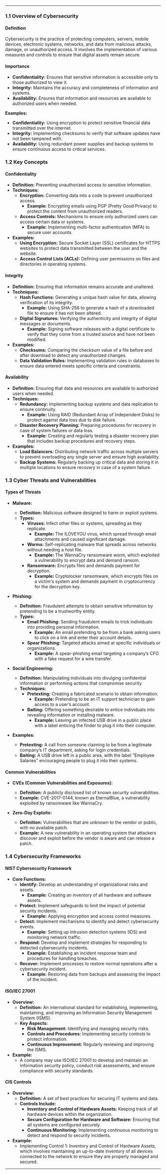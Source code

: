 
---

### **1.1 Overview of Cybersecurity**

#### **Definition**
Cybersecurity is the practice of protecting computers, servers, mobile devices, electronic systems, networks, and data from malicious attacks, damage, or unauthorized access. It involves the implementation of various measures and controls to ensure that digital assets remain secure.

#### **Importance**
- **Confidentiality:** Ensures that sensitive information is accessible only to those authorized to view it.
- **Integrity:** Maintains the accuracy and completeness of information and systems.
- **Availability:** Ensures that information and resources are available to authorized users when needed.

**Examples:**
- **Confidentiality:** Using encryption to protect sensitive financial data transmitted over the internet.
- **Integrity:** Implementing checksums to verify that software updates have not been tampered with.
- **Availability:** Using redundant power supplies and backup systems to ensure continuous access to critical services.

### **1.2 Key Concepts**

#### **Confidentiality**
- **Definition:** Preventing unauthorized access to sensitive information.
- **Techniques:**
  - **Encryption:** Converting data into a code to prevent unauthorized access.
    - **Example:** Encrypting emails using PGP (Pretty Good Privacy) to protect the content from unauthorized readers.
  - **Access Controls:** Mechanisms to ensure only authorized users can access certain data or systems.
    - **Example:** Implementing multi-factor authentication (MFA) to secure user accounts.
- **Examples:**
  - **Using Encryption:** Secure Socket Layer (SSL) certificates for HTTPS websites to protect data transmitted between the user and the website.
  - **Access Control Lists (ACLs):** Defining user permissions on files and directories in operating systems.

#### **Integrity**
- **Definition:** Ensuring that information remains accurate and unaltered.
- **Techniques:**
  - **Hash Functions:** Generating a unique hash value for data, allowing verification of its integrity.
    - **Example:** Using SHA-256 to generate a hash of a downloaded file to ensure it has not been altered.
  - **Digital Signatures:** Verifying the authenticity and integrity of digital messages or documents.
    - **Example:** Signing software releases with a digital certificate to verify that they come from a trusted source and have not been modified.
- **Examples:**
  - **Checksums:** Comparing the checksum value of a file before and after download to detect any unauthorized changes.
  - **Data Validation Rules:** Implementing validation rules in databases to ensure data entered meets specific criteria and constraints.

#### **Availability**
- **Definition:** Ensuring that data and resources are available to authorized users when needed.
- **Techniques:**
  - **Redundancy:** Implementing backup systems and data replication to ensure continuity.
    - **Example:** Using RAID (Redundant Array of Independent Disks) to protect against data loss due to disk failure.
  - **Disaster Recovery Planning:** Preparing procedures for recovery in case of system failures or data loss.
    - **Example:** Creating and regularly testing a disaster recovery plan that includes backup procedures and recovery steps.
- **Examples:**
  - **Load Balancers:** Distributing network traffic across multiple servers to prevent overloading any single server and ensure high availability.
  - **Backup Systems:** Regularly backing up critical data and storing it in multiple locations to ensure recovery in case of a system failure.

### **1.3 Cyber Threats and Vulnerabilities**

#### **Types of Threats**

- **Malware:**
  - **Definition:** Malicious software designed to harm or exploit systems.
  - **Types:**
    - **Viruses:** Infect other files or systems, spreading as they replicate.
      - **Example:** The ILOVEYOU virus, which spread through email attachments and caused significant damage.
    - **Worms:** Self-replicating malware that spreads across networks without needing a host file.
      - **Example:** The WannaCry ransomware worm, which exploited a vulnerability to encrypt data and demand ransom.
    - **Ransomware:** Encrypts files and demands payment for decryption.
      - **Example:** Cryptolocker ransomware, which encrypts files on a victim's system and demands payment in cryptocurrency for the decryption key.
  
- **Phishing:**
  - **Definition:** Fraudulent attempts to obtain sensitive information by pretending to be a trustworthy entity.
  - **Types:**
    - **Email Phishing:** Sending fraudulent emails to trick individuals into providing personal information.
      - **Example:** An email pretending to be from a bank asking users to click on a link and enter their account details.
    - **Spear Phishing:** Targeted attacks aimed at specific individuals or organizations.
      - **Example:** A spear-phishing email targeting a company’s CFO with a fake request for a wire transfer.

- **Social Engineering:**
  - **Definition:** Manipulating individuals into divulging confidential information or performing actions that compromise security.
  - **Techniques:**
    - **Pretexting:** Creating a fabricated scenario to obtain information.
      - **Example:** Pretending to be an IT support technician to gain access to a user’s account.
    - **Baiting:** Offering something desirable to entice individuals into revealing information or installing malware.
      - **Example:** Leaving an infected USB drive in a public place with a label enticing the finder to plug it into their computer.
- **Examples:**
  - **Pretexting:** A call from someone claiming to be from a legitimate company’s IT department, asking for login credentials.
  - **Baiting:** A USB drive left in a public area, with the label “Employee Salaries” encouraging people to plug it into their systems.

#### **Common Vulnerabilities**

- **CVEs (Common Vulnerabilities and Exposures):**
  - **Definition:** A publicly disclosed list of known security vulnerabilities.
  - **Example:** CVE-2017-0144, known as EternalBlue, a vulnerability exploited by ransomware like WannaCry.
  
- **Zero-Day Exploits:**
  - **Definition:** Vulnerabilities that are unknown to the vendor or public, with no available patch.
  - **Example:** A new vulnerability in an operating system that attackers discover and exploit before the vendor is aware and can release a patch.

### **1.4 Cybersecurity Frameworks**

#### **NIST Cybersecurity Framework**
- **Core Functions:**
  - **Identify:** Develop an understanding of organizational risks and assets.
    - **Example:** Creating an inventory of all hardware and software assets.
  - **Protect:** Implement safeguards to limit the impact of potential security incidents.
    - **Example:** Applying encryption and access control measures.
  - **Detect:** Implement mechanisms to identify and detect cybersecurity events.
    - **Example:** Setting up intrusion detection systems (IDS) and monitoring network traffic.
  - **Respond:** Develop and implement strategies for responding to detected cybersecurity incidents.
    - **Example:** Establishing an incident response team and procedures for handling breaches.
  - **Recover:** Implement processes to restore normal operations after a cybersecurity incident.
    - **Example:** Restoring data from backups and assessing the impact of the incident.

#### **ISO/IEC 27001**
- **Overview:**
  - **Definition:** An international standard for establishing, implementing, maintaining, and improving an Information Security Management System (ISMS).
  - **Key Aspects:**
    - **Risk Management:** Identifying and managing security risks.
    - **Controls and Procedures:** Implementing security controls to protect information.
    - **Continuous Improvement:** Regularly reviewing and improving the ISMS.
- **Example:**
  - A company may use ISO/IEC 27001 to develop and maintain an information security policy, conduct risk assessments, and ensure compliance with security standards.

#### **CIS Controls**
- **Overview:**
  - **Definition:** A set of best practices for securing IT systems and data.
  - **Controls Include:**
    - **Inventory and Control of Hardware Assets:** Keeping track of all hardware devices within the organization.
    - **Secure Configuration for Hardware and Software:** Ensuring that all systems are configured securely.
    - **Continuous Monitoring:** Implementing continuous monitoring to detect and respond to security incidents.
- **Example:**
  - Implementing Control 1: Inventory and Control of Hardware Assets, which involves maintaining an up-to-date inventory of all devices connected to the network to ensure they are properly managed and secured.

---
